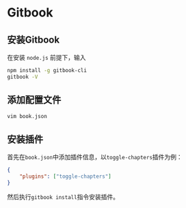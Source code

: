 # Gitbook

<!-- toc -->

## 安装Gitbook

在安装 `node.js` 前提下，输入
``` bash
npm install -g gitbook-cli
gitbook -V
```

## 添加配置文件

``` bash
vim book.json
```

## 安装插件

首先在`book.json`中添加插件信息，以`toggle-chapters`插件为例：

``` json
{
    "plugins": ["toggle-chapters"]
}
```

然后执行`gitbook install`指令安装插件。

